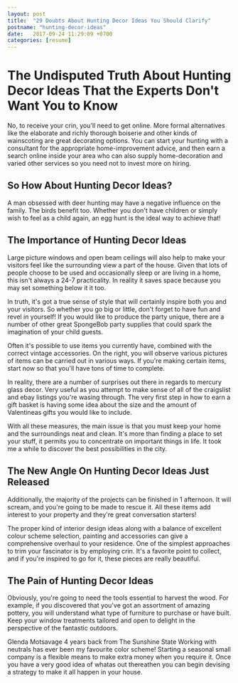 ```yaml
---
layout: post
title:  "29 Doubts About Hunting Decor Ideas You Should Clarify"
postname: "hunting-decor-ideas"
date:   2017-09-24 11:29:09 +0700
categories: [resume]
---
```

 The Undisputed Truth About Hunting Decor Ideas That the Experts Don't Want You to Know 
========================================================================================

No, to receive your crin, you'll need to get online. More formal alternatives like the elaborate and richly thorough boiserie and other kinds of wainscoting are great decorating options. You can start your hunting with a consultant for the appropriate home-improvement advice, and then earn a search online inside your area who can also supply home-decoration and varied other services so you need not to invest more on hiring.

 So How About Hunting Decor Ideas? 
-----------------------------------

A man obsessed with deer hunting may have a negative influence on the family. The birds benefit too. Whether you don't have children or simply wish to feel as a child again, an egg hunt is the ideal way to achieve that!

 The Importance of Hunting Decor Ideas 
---------------------------------------

Large picture windows and open beam ceilings will also help to make your visitors feel like the surrounding view a part of the house. Given that lots of people choose to be used and occasionally sleep or are living in a home, this isn't always a 24-7 practicality. In reality it saves space because you may set something below it it too.

In truth, it's got a true sense of style that will certainly inspire both you and your visitors. So whether you go big or little, don't forget to have fun and revel in yourself! If you would like to produce the party unique, there are a number of other great SpongeBob party supplies that could spark the imagination of your child guests.

Often it's possible to use items you currently have, combined with the correct vintage accessories. On the right, you will observe various pictures of items can be carried out in various ways. If you're making certain items, start now so that you'll have tons of time to complete.

In reality, there are a number of surprises out there in regards to mercury glass decor. Very useful as you attempt to make sense of all of the craigslist and ebay listings you're wasing through. The very first step in how to earn a gift basket is having some idea about the size and the amount of Valentineas gifts you would like to include.

With all these measures, the main issue is that you must keep your home and the surroundings neat and clean. It's more than finding a place to set your stuff, it permits you to concentrate on important things in life. It took me a while to discover the best possibilities in the city.

 The New Angle On Hunting Decor Ideas Just Released
---------------------------------------------------

Additionally, the majority of the projects can be finished in 1 afternoon. It will scream, and you're going to be made to rescue it. All these items add interest to your property and they're great conversation starters!

The proper kind of interior design ideas along with a balance of excellent colour scheme selection, painting and accessories can give a comprehensive overhaul to your residence. One of the simplest approaches to trim your fascinator is by employing crin. It's a favorite point to collect, and if you're inspired to go for it, these pieces are really beautiful.

 The Pain of Hunting Decor Ideas 
---------------------------------

Obviously, you're going to need the tools essential to harvest the wood. For example, if you discovered that you've got an assortment of amazing pottery, you will understand what type of furniture to purchase or have built. Keep your window treatments tailored and open to delight in the perspective of the fantastic outdoors.

Glenda Motsavage 4 years back from The Sunshine State Working with neutrals has ever been my favourite color scheme! Starting a seasonal small company is a flexible means to make extra money when you require it. Once you have a very good idea of whatas out thereathen you can begin devising a strategy to make it all happen in your house.
